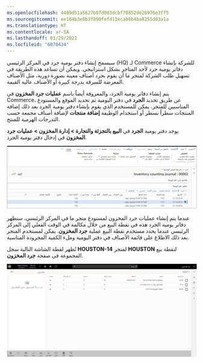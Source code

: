 ```yaml
---
ms.openlocfilehash: 4489d51a5627b0fd0d3dcbf70852de26976e3ff5
ms.sourcegitcommit: ee184b3e8b3f890fefd11ecab8b4ba8255d83a1a
ms.translationtype: HT
ms.contentlocale: ar-SA
ms.lasthandoff: 01/29/2021
ms.locfileid: "6070434"
---
```

سيسمح إنشاء دفتر يومية جرد في المركز الرئيسي (HQ) لـ Commerce للشركة بإنشاء دفاتر يومية جرد لأحد المتاجر بشكل استراتيجي. ويمكن أن تساعد هذه الطريقة في تسهيل طلب الشركة لمتجر ما أن يقوم بجرد أصناف معينة بصورة دورية، مثل الأصناف المعرضة للسرقة بدرجة كبيرة أو الأصناف عالية القيمة. 

يتم إنشاء دفاتر يومية الجرد، والمعروفة أيضاً باسم **عمليات جرد المخزون** في Commerce، عن طريق تحديد **الجرد** في دفتر اليومية ثم تحديد الموقع والمستودع المناسبين للمتجر. يمكن للمستخدم الذي يقوم بإنشاء دفتر يومية الجرد بعد ذلك إضافة المنتجات سطراً بسطر أو استخدام الوظيفة **إضافة منتجات** لإضافة أصناف مجمعة حسب التدرجات الهرمية للمنتج. 

يوجد دفتر يومية **الجرد** في **البيع بالتجزئة والتجارة > إدارة المخزون > عمليات جرد المخزون** في إدخال دفتر يومية الجرد.

![لقطة شاشة لصفحة دفتر يومية الجرد في Dynamics 365 Commerce.](../media/inventory-count-journal-ss.jpg)

عندما يتم إنشاء عمليات جرد المخزون لمستودع متجر ما في المركز الرئيسي، ستظهر دفاتر يومية الجرد هذه في نقطة البيع من خلال مكالمة في الوقت الفعلي إلى المركز الرئيسي عندما يحدد مستخدم نقطة البيع عملية **جرد المخزون**. يمكن لمستخدم المتجر بعد ذلك الاطلاع على قائمة الأصناف في دفتر اليومية وملء الكمية المجرودة المناسبة. 

تُظهر لقطة الشاشة التالية سجل **HOUSTON-14** لمتجر **HOUSTON** لنقطة بيع المجموعة في صفحة **جرد المخزون**.

 
![لقطة شاشة لصفحة جرد المخزون في Dynamics 365 Commerce.](../media/stock-count-ss.jpg)

